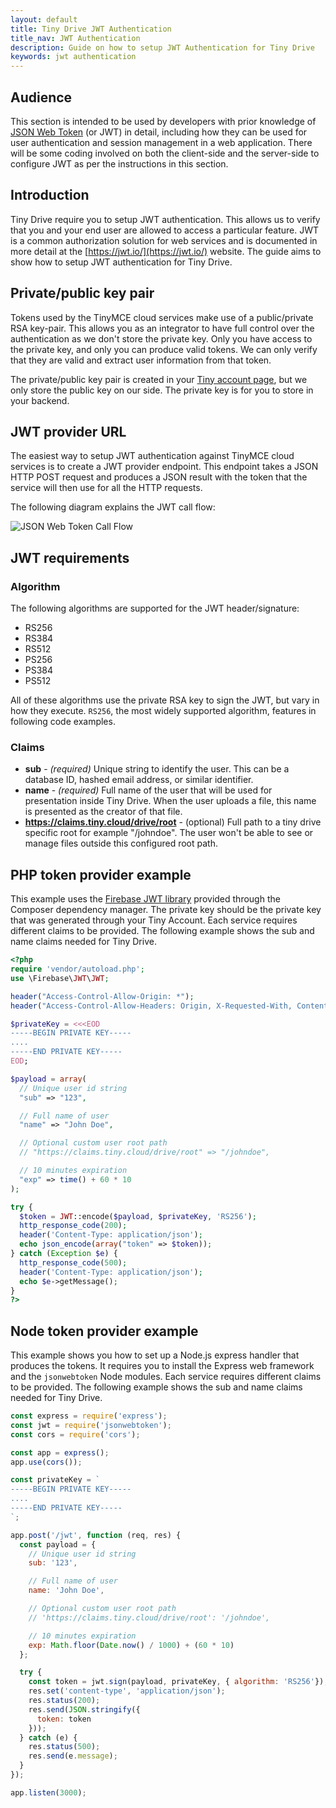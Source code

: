 ```yaml
---
layout: default
title: Tiny Drive JWT Authentication
title_nav: JWT Authentication
description: Guide on how to setup JWT Authentication for Tiny Drive
keywords: jwt authentication
---
```


## Audience

This section is intended to be used by developers with prior knowledge of [JSON Web Token](https://jwt.io/) (or JWT) in detail, including how they can be used for user authentication and session management in a web application. There will be some coding involved on both the client-side and the server-side to configure JWT as per the instructions in this section.

## Introduction

Tiny Drive require you to setup JWT authentication. This allows us to verify that you and your end user are allowed to access a particular feature. JWT is a common authorization solution for web services and is documented in more detail at the [https://jwt.io/](https://jwt.io/) website. The guide aims to show how to setup JWT authentication for Tiny Drive.

## Private/public key pair

Tokens used by the TinyMCE cloud services make use of a public/private RSA key-pair. This allows you as an integrator to have full control over the authentication as we don't store the private key. Only you have access to the private key, and only you can produce valid tokens. We can only verify that they are valid and extract user information from that token.

The private/public key pair is created in your [Tiny account page](https://apps.tiny.cloud/my-account/jwt-key-manager/), but we only store the public key on our side. The private key is for you to store in your backend.

## JWT provider URL

The easiest way to setup JWT authentication against TinyMCE cloud services is to create a JWT provider endpoint. This endpoint takes a JSON HTTP POST request and produces a JSON result with the token that the service will then use for all the HTTP requests.

The following diagram explains the JWT call flow:

![JSON Web Token Call Flow]({{site.baseurl}}/images/jwt-call-flow.png "JSON Web Token Call Flow")

## JWT requirements

### Algorithm

The following algorithms are supported for the JWT header/signature:

* RS256
* RS384
* RS512
* PS256
* PS384
* PS512

All of these algorithms use the private RSA key to sign the JWT, but vary in how they execute. `RS256`, the most widely supported algorithm, features in following code examples.

### Claims

* **sub** - _(required)_ Unique string to identify the user. This can be a database ID, hashed email address, or similar identifier.
* **name** - _(required)_ Full name of the user that will be used for presentation inside Tiny Drive. When the user uploads a file, this name is presented as the creator of that file.
* **https://claims.tiny.cloud/drive/root** - (optional) Full path to a tiny drive specific root for example "/johndoe". The user won't be able to see or manage files outside this configured root path.

## PHP token provider example

This example uses the [Firebase JWT library](https://github.com/firebase/php-jwt) provided through the Composer dependency manager. The private key should be the private key that was generated through your Tiny Account. Each service requires different claims to be provided. The following example shows the sub and name claims needed for Tiny Drive.

```php
<?php
require 'vendor/autoload.php';
use \Firebase\JWT\JWT;

header("Access-Control-Allow-Origin: *");
header("Access-Control-Allow-Headers: Origin, X-Requested-With, Content-Type, Accept");

$privateKey = <<<EOD
-----BEGIN PRIVATE KEY-----
....
-----END PRIVATE KEY-----
EOD;

$payload = array(
  // Unique user id string
  "sub" => "123",

  // Full name of user
  "name" => "John Doe",

  // Optional custom user root path
  // "https://claims.tiny.cloud/drive/root" => "/johndoe",

  // 10 minutes expiration
  "exp" => time() + 60 * 10
);

try {
  $token = JWT::encode($payload, $privateKey, 'RS256');
  http_response_code(200);
  header('Content-Type: application/json');
  echo json_encode(array("token" => $token));
} catch (Exception $e) {
  http_response_code(500);
  header('Content-Type: application/json');
  echo $e->getMessage();
}
?>
```

## Node token provider example

This example shows you how to set up a Node.js express handler that produces the tokens. It requires you to install the Express web framework and the `jsonwebtoken` Node modules. Each service requires different claims to be provided. The following example shows the sub and name claims needed for Tiny Drive.

```js
const express = require('express');
const jwt = require('jsonwebtoken');
const cors = require('cors');

const app = express();
app.use(cors());

const privateKey = `
-----BEGIN PRIVATE KEY-----
....
-----END PRIVATE KEY-----
`;

app.post('/jwt', function (req, res) {
  const payload = {
    // Unique user id string
    sub: '123',

    // Full name of user
    name: 'John Doe',

    // Optional custom user root path
    // 'https://claims.tiny.cloud/drive/root': '/johndoe',

    // 10 minutes expiration
    exp: Math.floor(Date.now() / 1000) + (60 * 10)
  };

  try {
    const token = jwt.sign(payload, privateKey, { algorithm: 'RS256'});
    res.set('content-type', 'application/json');
    res.status(200);
    res.send(JSON.stringify({
      token: token
    }));
  } catch (e) {
    res.status(500);
    res.send(e.message);
  }
});

app.listen(3000);
```
